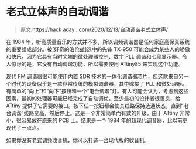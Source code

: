 # 老式立体声的自动调谐

> 原文:[https://hack aday . com/2020/12/13/自动调谐老式立体声/](https://hackaday.com/2020/12/13/auto-tuning-for-a-vintage-stereo/)

在 1984 年，听高质量音乐的方式并不多，所以调频调谐器是任何家庭高保真系统的重要组成部分。被[好奇的洛伦兹]选中的先锋 TX-950 可能会成为某些人的骄傲和快乐，因为它具有当时尖端的微处理器控制、数字 PLL 调谐和七段显示器。令人惊讶的是，它没有自动调谐功能，所以需要使用 ATtiny85 来实现这个功能。

现代 FM 调谐器很可能使用内置 SDR 技术的一体化调谐器芯片，但这款来自另一个时代的设备似乎是一款非常传统的模拟调谐器，其中嫁接了 PLL 和微处理器。有简单的“向上”和“向下”按钮和一个“电台调谐”灯。有人可能会认为，考虑到这些因素，最初的处理器可能已经完成了自动调优。至少最初的设计者很善良，给 ATtiny 提供了它需要的接口。按下任一按钮都会使其线路保持选通状态，直到“电台调谐”线路变高，然后停止。这是一个非常简单而有效的升级，由于 ATtiny 非常小，很容易放在原来的 PCB 上。结果是一个 1984 年的超现代调音器，比以前更现代了一点点。

如果你没有老式调频收音机，你可以打造一台现代版的收音机。